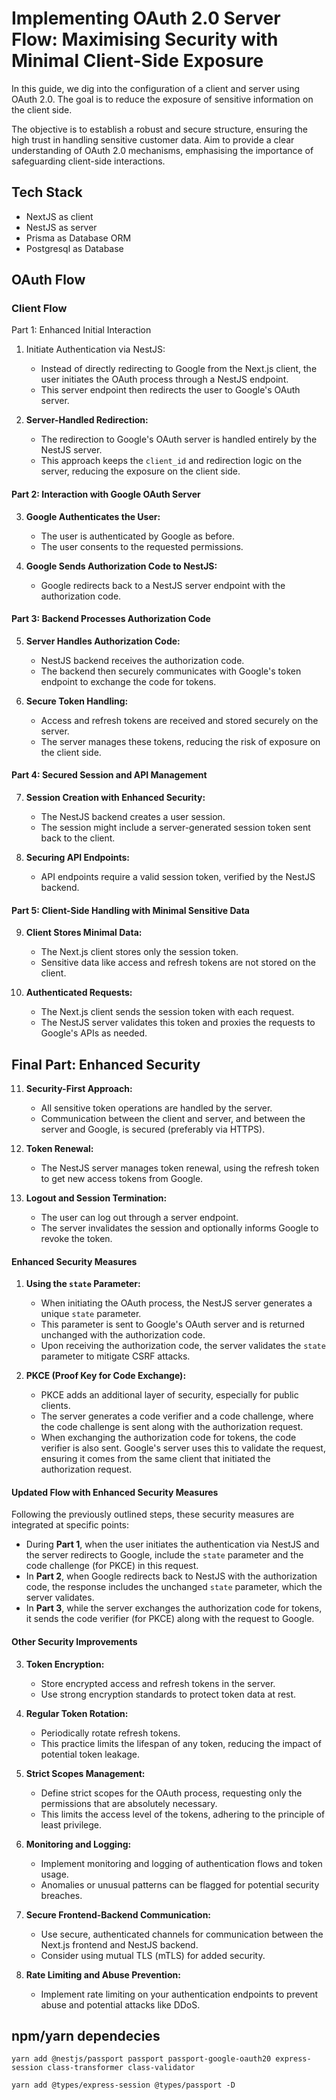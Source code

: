 # Implementing OAuth 2.0 Server Flow: Maximising Security with Minimal Client-Side Exposure

In this guide, we dig into the configuration of a client and server using OAuth 2.0. The goal is to reduce the exposure of sensitive information on the client side.

The objective is to establish a robust and secure structure, ensuring the high trust in handling sensitive customer data. Aim to provide a clear understanding of OAuth 2.0 mechanisms, emphasising the importance of safeguarding client-side interactions.

## Tech Stack

- NextJS as client
- NestJS as server
- Prisma as Database ORM
- Postgresql as Database

## OAuth Flow

### Client Flow

Part 1: Enhanced Initial Interaction

1. Initiate Authentication via NestJS:

   - Instead of directly redirecting to Google from the Next.js client, the user initiates the OAuth process through a NestJS endpoint.
   - This server endpoint then redirects the user to Google's OAuth server.

2. **Server-Handled Redirection:**

   - The redirection to Google's OAuth server is handled entirely by the NestJS server.
   - This approach keeps the `client_id` and redirection logic on the server, reducing the exposure on the client side.

#### **Part 2: Interaction with Google OAuth Server**

3. **Google Authenticates the User:**

   - The user is authenticated by Google as before.
   - The user consents to the requested permissions.

4. **Google Sends Authorization Code to NestJS:**

   - Google redirects back to a NestJS server endpoint with the authorization code.

#### **Part 3: Backend Processes Authorization Code**

5. **Server Handles Authorization Code:**

   - NestJS backend receives the authorization code.
   - The backend then securely communicates with Google's token endpoint to exchange the code for tokens.

6. **Secure Token Handling:**

   - Access and refresh tokens are received and stored securely on the server.
   - The server manages these tokens, reducing the risk of exposure on the client side.

#### **Part 4: Secured Session and API Management**

7. **Session Creation with Enhanced Security:**

   - The NestJS backend creates a user session.
   - The session might include a server-generated session token sent back to the client.

8. **Securing API Endpoints:**

   - API endpoints require a valid session token, verified by the NestJS backend.

#### **Part 5: Client-Side Handling with Minimal Sensitive Data**

9. **Client Stores Minimal Data:**

   - The Next.js client stores only the session token.
   - Sensitive data like access and refresh tokens are not stored on the client.

10. **Authenticated Requests:**
    - The Next.js client sends the session token with each request.
    - The NestJS server validates this token and proxies the requests to Google's APIs as needed.

## **Final Part: Enhanced Security**

11. **Security-First Approach:**

    - All sensitive token operations are handled by the server.
    - Communication between the client and server, and between the server and Google, is secured (preferably via HTTPS).

12. **Token Renewal:**

    - The NestJS server manages token renewal, using the refresh token to get new access tokens from Google.

13. **Logout and Session Termination:**

    - The user can log out through a server endpoint.
    - The server invalidates the session and optionally informs Google to revoke the token.

#### **Enhanced Security Measures**

1. **Using the `state` Parameter:**

   - When initiating the OAuth process, the NestJS server generates a unique `state` parameter.
   - This parameter is sent to Google's OAuth server and is returned unchanged with the authorization code.
   - Upon receiving the authorization code, the server validates the `state` parameter to mitigate CSRF attacks.

2. **PKCE (Proof Key for Code Exchange):**
   - PKCE adds an additional layer of security, especially for public clients.
   - The server generates a code verifier and a code challenge, where the code challenge is sent along with the authorization request.
   - When exchanging the authorization code for tokens, the code verifier is also sent. Google's server uses this to validate the request, ensuring it comes from the same client that initiated the authorization request.

#### **Updated Flow with Enhanced Security Measures**

Following the previously outlined steps, these security measures are integrated at specific points:

- During **Part 1**, when the user initiates the authentication via NestJS and the server redirects to Google, include the `state` parameter and the code challenge (for PKCE) in this request.
- In **Part 2**, when Google redirects back to NestJS with the authorization code, the response includes the unchanged `state` parameter, which the server validates.
- In **Part 3**, while the server exchanges the authorization code for tokens, it sends the code verifier (for PKCE) along with the request to Google.

#### **Other Security Improvements**

3. **Token Encryption:**

   - Store encrypted access and refresh tokens in the server.
   - Use strong encryption standards to protect token data at rest.

4. **Regular Token Rotation:**

   - Periodically rotate refresh tokens.
   - This practice limits the lifespan of any token, reducing the impact of potential token leakage.

5. **Strict Scopes Management:**

   - Define strict scopes for the OAuth process, requesting only the permissions that are absolutely necessary.
   - This limits the access level of the tokens, adhering to the principle of least privilege.

6. **Monitoring and Logging:**

   - Implement monitoring and logging of authentication flows and token usage.
   - Anomalies or unusual patterns can be flagged for potential security breaches.

7. **Secure Frontend-Backend Communication:**

   - Use secure, authenticated channels for communication between the Next.js frontend and NestJS backend.
   - Consider using mutual TLS (mTLS) for added security.

8. **Rate Limiting and Abuse Prevention:**
   - Implement rate limiting on your authentication endpoints to prevent abuse and potential attacks like DDoS.

## npm/yarn dependecies

```
yarn add @nestjs/passport passport passport-google-oauth20 express-session class-transformer class-validator
```

```
yarn add @types/express-session @types/passport -D
```
